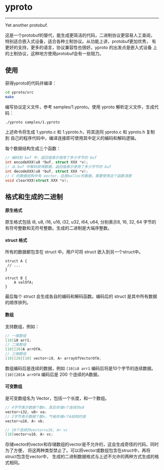 # yproto
---

Yet another protobuf.

这是一个protobuf的替代，能生成更简洁的代码，二进制协议更容易人工查阅，
特别适合嵌入式设备，适合各种土制协议。从功能上讲，protobuf更加优秀，
有更好的支持，更多的语言，协议兼容性也很好。yproto 的出发点是嵌入式设备
上的土制协议，这种地方使用protobuf会有一些阻力。

## 使用

获得yproto的代码并编译：

```sh
cd yproto/src
make
```

编写协议定义文件，参考 samples/1.yproto。使用 yproto 解析定义文件，生成代码：

```sh
./yproto samples/1.yproto
```

上述命令将生成 1.yproto.c 和 1.yproto.h，将其连同 yproto.c 和 yproto.h 复制到
自己的程序代码中，编译连接即可使用其中定义的编码和解码逻辑。

每个数据结构生成三个函数：

```C
// 编码到 buf 中，返回值表示使用了多少字节的 buf
int encodeXXX(u8 *buf, struct XXX *v);
// 从 buf 中解码获得数据，返回值表示使用了多少字节的 buf
int decodeXXX(u8 *buf, struct XXX *v);
// C 的数据结构中有 vector，这是malloc的数据，需要使用这个函数清理
void clearXXX(struct XXX *v);
```

## 格式和生成的二进制

#### 原生格式
原生格式包括 i8, u8, i16, u16, i32, u32, i64, u64, 分别表示8, 16, 32, 64
字节的有符号整数和无符号整数。生成的二进制是大端序整数。

#### struct 格式
所有的数据都包含在 struct 中。用户可将 struct 嵌入到另一个struct中。
```
struct A {
 // ...
}

struct B {
    A valOfA;
}
```
最后每个 struct 会生成各自的编码和解码函数。编码后的 struct 是其中所有数据的顺序排列。

#### 数组
支持数组，例如：

```C
// 一维数组
[10]i8 arr1;
// 二维数组
[10][20]A arrOfA;
// 三维数组
[10][20][10] vector<i8, A> arrayOfVectorOfA;
```
数组编码后是连续的数据，例如 `[10]i8 arr1` 编码后将是10个字节的连续数据。
`[10][20]A arrOfA` 编码后是 200 个连续的A数据。

#### 可变数组

是可变数组名为 Vector，包括一个长度，和一个数组。

```C
// 4字节表示数据个数n，其后存储n个连续的u8
vector<i32, u8> va;
// 2字节表示数据个数n，气候存储n个A结构的值
vector<u16, A> vb;

// 10个连续的vector<u16, A> vc
[10]vector<u16, A> vc;
```
存储vector的vector和存储数组的vector是不允许的，这会生成奇怪的代码，同时为了方便，
将这两种类型禁止了。可以将vector或数组包含在struct中，再将struct包含在vector中，
生成的二进制数据格式与上述不允许的两种方式生成的格式相同。

